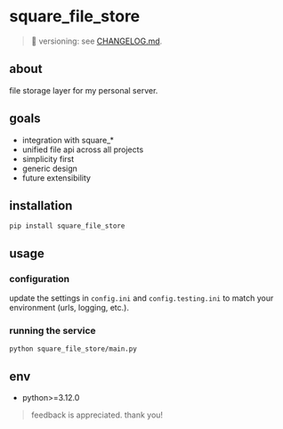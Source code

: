 # square_file_store

> 📌 versioning: see [CHANGELOG.md](./CHANGELOG.md).

## about

file storage layer for my personal server.

## goals

- integration with square_*
- unified file api across all projects
- simplicity first
- generic design
- future extensibility

## installation

```shell
pip install square_file_store
```

## usage

### configuration

update the settings in `config.ini` and `config.testing.ini` to match your environment (urls, logging, etc.).

### running the service

```shell
python square_file_store/main.py
```

## env

- python>=3.12.0

> feedback is appreciated. thank you!
